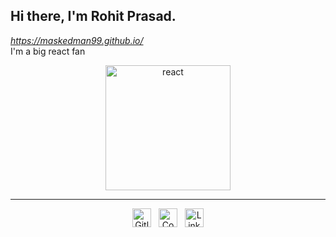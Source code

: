 ## Hi there, I'm Rohit Prasad.

*https://maskedman99.github.io/*  
I'm a big react fan

<p align = "center">
  <img alt="react" src="https://raw.githubusercontent.com/Maskedman99/Maskedman99/master/react.svg?sanitize=true" width="200">
</p>

 ---

<p align='center'>
  <a href="https://gitlab.com/Maskedman99"><img height="30" alt="Gitlab" src="https://raw.githubusercontent.com/Maskedman99/Maskedman99/master/gitlab.svg"></a>&nbsp;&nbsp;
  <a href="https://codepen.io/Maskedman99/pens/"><img height="30" alt="CodePen" src="https://raw.githubusercontent.com/Maskedman99/Maskedman99/master/codepen.svg"></a>&nbsp;&nbsp;
  <a href="https://www.linkedin.com/in/rohit-prasad-819a8015a/"><img height="30" alt="LinkedIn" src="https://raw.githubusercontent.com/Maskedman99/Maskedman99/master/linkedIn.svg"></a>
</p>
